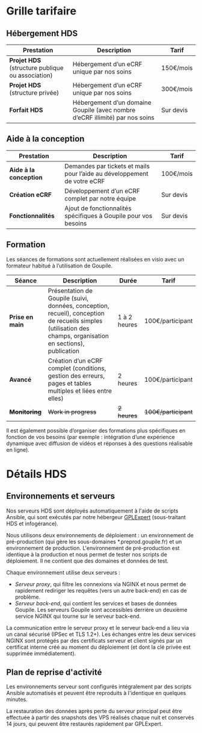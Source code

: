 # Grille tarifaire

## Hébergement HDS

Prestation | Description |Tarif
---------- | ----------- | -----
**Projet HDS** (structure publique ou association) | Hébergement d’un eCRF unique par nos soins | 150€/mois
**Projet HDS** (structure privée) | Hébergement d’un eCRF unique par nos soins | 300€/mois
**Forfait HDS** | Hébergement d’un domaine Goupile (avec nombre d’eCRF illimité) par nos soins | Sur devis

## Aide à la conception

Prestation | Description | Tarif
---------- | ----------- | -----
**Aide à la conception** | Demandes par tickets et mails pour l’aide au développement de votre eCRF | 100€/mois
**Création eCRF** | Développement d’un eCRF complet par notre équipe | Sur devis
**Fonctionnalités** | Ajout de fonctionnalités spécifiques à Goupile pour vos besoins | Sur devis

## Formation

Les séances de formations sont actuellement réalisées en visio avec un formateur habitué à l’utilisation de Goupile.

Séance | Description | Durée | Tarif
------ | ----------- | ----- | -----
**Prise en main** | Présentation de Goupile (suivi, données, conception, recueil), conception de recueils simples (utilisation des champs, organisation en sections), publication | 1 à 2 heures | 100€/participant
**Avancé** | Création d’un eCRF complet (conditions, gestion des erreurs, pages et tables multiples et liées entre elles) | 2 heures | 100€/participant
~~**Monitoring**~~ | ~~Work in progress~~ | ~~2 heures~~ | ~~100€/participant~~

Il est également possible d’organiser des formations plus spécifiques en fonction de vos besoins (par exemple : intégration d’une expérience dynamique avec diffusion de vidéos et réponses à des questions réalisable en ligne).

# Détails HDS

## Environnements et serveurs

Nos serveurs HDS sont déployés automatiquement à l'aide de scripts Ansible, qui sont exécutés par notre hébergeur [GPLExpert](https://gplexpert.com/) (sous-traitant HDS et infogérance).

Nous utilisons deux environnements de déploiement : un environnement de pré-production (qui gère les sous-domaines \*.preprod.goupile.fr) et un environnement de production. L'environnement de pré-production est identique à la production et nous permet de tester nos scripts de déploiement. Il ne contient que des domaines et données de test.

Chaque environnement utilise deux serveurs :

- *Serveur proxy*, qui filtre les connexions via NGINX et nous permet de rapidement rediriger les requêtes (vers un autre back-end) en cas de problème.
- *Serveur back-end*, qui contient les services et bases de données Goupile. Les serveurs Goupile sont accessibles derrière un deuxième service NGINX qui tourne sur le serveur back-end.

La communication entre le serveur proxy et le serveur back-end a lieu via un canal sécurisé (IPSec et TLS 1.2+). Les échanges entre les deux services NGINX sont protégés par des certificats serveur et client signés par un certificat interne créé au moment du déploiement (et dont la clé privée est supprimée immédiatement).

## Plan de reprise d'activité

Les environnements serveur sont configurés intégralement par des scripts Ansible automatisés et peuvent être reproduits à l'identique en quelques minutes.

La restauration des données après perte du serveur principal peut être effectuée à partir des snapshots des VPS réalisés chaque nuit et conservés 14 jours, qui peuvent être restaurés rapidement par GPLExpert.
